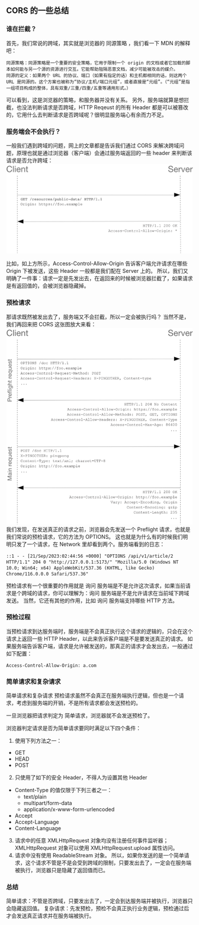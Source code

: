 ## CORS 的一些总结
### 谁在拦截？
首先，我们常说的跨域，其实就是浏览器的 同源策略 ，我们看一下 MDN 的解释吧：
```
同源策略：同源策略是一个重要的安全策略，它用于限制一个 origin 的文档或者它加载的脚本如何能与另一个源的资源进行交互。它能帮助阻隔恶意文档，减少可能被攻击的媒介。
同源的定义：如果两个 URL 的协议、端口（如果有指定的话）和主机都相同的话，则这两个 URL 是同源的。这个方案也被称为“协议/主机/端口元组”，或者直接是“元组”。（“元组”是指一组项目构成的整体，具有双重/三重/四重/五重等通用形式。）
```
可以看到，这是浏览器的策略，和服务器并没有关系。
另外，服务端就算是想拦截，也没法判断请求是否跨域，HTTP Reqeust 的所有 Header 都是可以被篡改的，它用什么去判断请求是否跨域呢？很明显服务端心有余而力不足。

### 服务端会不会执行？
一般我们遇到跨域的问题，网上的文章都是告诉我们通过 CORS 来解决跨域问题，原理也就是通过浏览器（客户端）会通过服务端返回的一些 header 来判断该请求是否允许跨域：
![Alt text](image.png)

比如，如上方所示，Access-Control-Allow-Origin 告诉客户端允许请求在哪些 Origin 下被发送，这些 Header 一般都是我们配在 Server 上的。
所以，我们又明确了一件事：请求一定是先发出去，在返回来的时候被浏览器拦截了，如果请求是有返回值的，会被浏览器隐藏掉。


### 预检请求
那请求既然被发出去了，服务端又不会拦截，所以一定会被执行吗？
当然不是，我们再回来把 CORS 这张图放大来看：
![Alt text](image-2.png)
我们发现，在发送真正的请求之前，浏览器会先发送一个 Preflight 请求，也就是我们常说的预检请求，它的方法为 OPTIONS。
这也就是为什么有的时候我们明明只发了一个请求，在 Network 里却看到两个。服务端看到的日志：
```
::1 - - [21/Sep/2023:02:44:56 +0000] "OPTIONS /api/v1/article/2 HTTP/1.1" 204 0 "http://127.0.0.1:5173/" "Mozilla/5.0 (Windows NT 10.0; Win64; x64) AppleWebKit/537.36 (KHTML, like Gecko) Chrome/116.0.0.0 Safari/537.36"
```
预检请求有一个很重要的作用就是 询问 服务端是不是允许这次请求，如果当前请求是个跨域的请求，你可以理解为：询问 服务端是不是允许请求在当前域下跨域发送。
当然，它还有其他的作用，比如 询问 服务端支持哪些 HTTP 方法。

### 预检过程
当预检请求到达服务端时，服务端是不会真正执行这个请求的逻辑的，只会在这个请求上返回一些 HTTP Header，以此来告诉客户端是不是要发送真正的请求。
如果服务端告诉客户端，请求是允许被发送的，那真正的请求才会发出去，一般通过如下配置：
```
Access-Control-Allow-Origin: a.com
```

### 简单请求和复杂请求
简单请求和复杂请求
预检请求虽然不会真正在服务端执行逻辑，但也是一个请求，考虑到服务端的开销，不是所有请求都会发送预检的。

一旦浏览器把请求判定为 简单请求，浏览器就不会发送预检了。

浏览器判定请求是否为简单请求要同时满足以下四个条件：

1. 使用下列方法之一：
- GET
- HEAD
- POST
2. 只使用了如下的安全 Header，不得人为设置其他 Header
- Content-Type 的值仅限于下列三者之一：
  - text/plain
  - multipart/form-data
  - application/x-www-form-urlencoded
- Accept
- Accept-Language
- Content-Language
3. 请求中的任意 XMLHttpRequest 对象均没有注册任何事件监听器；XMLHttpRequest 对象可以使用 XMLHttpRequest.upload 属性访问。
4. 请求中没有使用 ReadableStream 对象。
所以，如果你发送的是一个简单请求，这个请求不管是不是会受到跨域的限制，只要发出去了，一定会在服务端被执行，浏览器只是隐藏了返回值而已。

### 总结
简单请求：不管是否跨域，只要发出去了，一定会到达服务端并被执行，浏览器只会隐藏返回值。
复杂请求：先发预检，预检不会真正执行业务逻辑，预检通过后才会发送真正请求并在服务端被执行。
